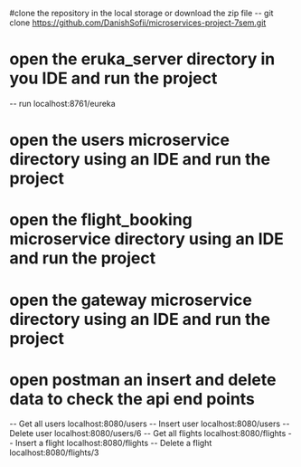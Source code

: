 #clone the repository in the local storage or download the zip file
-- git clone https://github.com/DanishSofii/microservices-project-7sem.git

# open the eruka_server directory in you IDE and run the project 
-- run localhost:8761/eureka
# open the users microservice directory using an IDE and run the project

# open the flight_booking microservice directory using an IDE and run the project

# open the gateway microservice directory using an IDE and run the project

# open postman an insert and delete data to check the api end points
-- Get all users localhost:8080/users
-- Insert user localhost:8080/users
-- Delete user localhost:8080/users/6
-- Get all flights localhost:8080/flights
-- Insert a flight localhost:8080/flights
-- Delete a flight localhost:8080/flights/3
